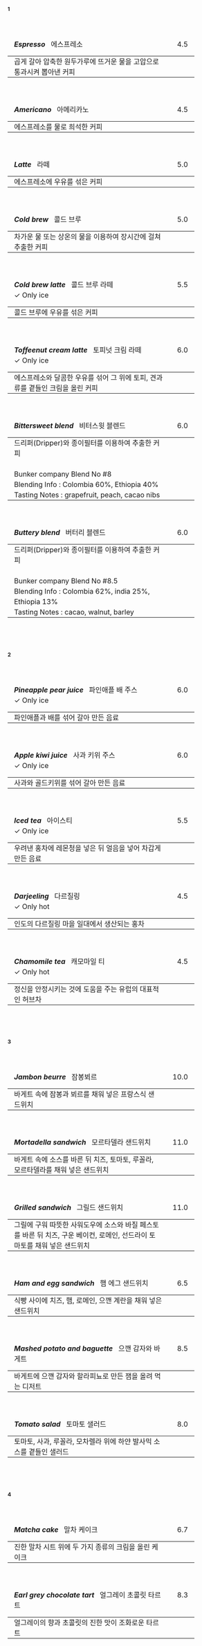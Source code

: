 <style>
  table {
      border-collapse: collapse;
      text-align: left;
      line-height: 1.5;
  }
  table, tr, td {
    border: none;
  }
  table, tr, td, thead, tbody{
    width: 100%;
  }
  table thead th {
      /*text-align: center;*/
      padding: 15px;
      font-weight: normal;
      vertical-align: top;
      border: none;
      /*color: #1b3453;*/
      /*border-top: 2px solid #1b3453;*/
      /*border-bottom: 2px solid;*/
  }
  table tbody th {
      padding: 0px 10px;
      /*font-weight: bold;*/
      vertical-align: top;
      border: none;
      /*border-bottom: 1px solid #ccc;
      background: #f3f6f7;*/
  }
  table td {
      padding: 0px 15px;
      vertical-align: bottom;
      background-color: var(--c-bg);
      /*border-bottom: 1px solid #ccc;*/
  }
  table h2, table h3, table h4, table h5, table h6 {
    display: inline;
  }
  h1, h2 {
    border-bottom: none;
  }
  body {
        font-size: 12px;
  }
</style>
<br/>

#### 1
<br/>

|<h5>Espresso</h5> &nbsp; 에스프레소                              |4.5  |
|:---------------------------------------------------------------|----:|
|곱게 갈아 압축한 원두가루에 뜨거운 물을 고압으로 통과시켜 뽑아낸 커피|     |
<br/>

|<h5>Americano</h5> &nbsp; 아메리카노                             |4.5  |
|:---------------------------------------------------------------|----:|
|에스프레소를 물로 희석한 커피                                     |      |
<br/>

|<h5>Latte</h5> &nbsp; 라떼                                      |5.0  |
|:---------------------------------------------------------------|----:|
|에스프레소에 우유를 섞은 커피                                     |     |
<br/>

|<h5>Cold brew</h5> &nbsp; 콜드 브루                              |5.0  |
|:---------------------------------------------------------------|----:|
|차가운 물 또는 상온의 물을 이용하여 장시간에 걸쳐 추출한 커피        |     |
<br/>

|<h5>Cold brew latte</h5> &nbsp; 콜드 브루 라떼<br/>✓ Only ice  |5.5  |
|:---------------------------------------------------------------|----:|
|콜드 브루에 우유를 섞은 커피                                       |     |
<br/>

|<h5>Toffeenut cream latte</h5> &nbsp; 토피넛 크림 라떼<br/>✓ Only ice |6.0  |
|:---------------------------------------------------------------|----:|
|에스프레소와 달콤한 우유를 섞어 그 위에 토피, 견과류를 곁들인 크림을 올린 커피 |     |
<br/>

|<h5>Bittersweet blend</h5> &nbsp; 비터스윗 블렌드                 |6.0  |
|:---------------------------------------------------------------|----:|
|드리퍼(Dripper)와 종이필터를 이용하여 추출한 커피                   |     |
|<br/>Bunker company Blend No #8<br/>Blending Info : Colombia 60%, Ethiopia 40%<br/>Tasting Notes : grapefruit, peach, cacao nibs |     |
<br/>

|<h5>Buttery blend</h5> &nbsp; 버터리 블렌드                      |6.0  |
|:---------------------------------------------------------------|----:|
|드리퍼(Dripper)와 종이필터를 이용하여 추출한 커피                   |     |
|<br/>Bunker company Blend No #8.5<br/>Blending Info : Colombia 62%, india 25%, Ethiopia 13%<br/>Tasting Notes : cacao, walnut, barley |     |
<br/>

<br/>
<br/>

#### 2
<br/>

|<h5>Pineapple pear juice</h5> &nbsp; 파인애플 배 주스 <br/>✓ Only ice|6.0  |
|:---------------------------------------------------------------|----:|
|파인애플과 배를 섞어 갈아 만든 음료                                |     |
<br/>

|<h5>Apple kiwi juice</h5> &nbsp; 사과 키위 주스 <br/>✓ Only ice  |6.0  |
|:---------------------------------------------------------------|----:|
|사과와 골드키위를 섞어 갈아 만든 음료                              |     |
<br/>

|<h5>Iced tea</h5> &nbsp; 아이스티 <br/>✓ Only ice               |5.5  |
|:---------------------------------------------------------------|----:|
|우려낸 홍차에 레몬청을 넣은 뒤 얼음을 넣어 차갑게 만든 음료         |     |
<br/>

|<h5>Darjeeling</h5> &nbsp; 다르질링 <br/>✓ Only hot             |4.5  |
|:---------------------------------------------------------------|----:|
|인도의 다르질링 마을 일대에서 생산되는 홍차                  |     |
<br/>

|<h5>Chamomile tea</h5> &nbsp; 캐모마일 티 <br/>✓ Only hot       |4.5  |
|:---------------------------------------------------------------|----:|
|정신을 안정시키는 것에 도움을 주는 유럽의 대표적인 허브차            |     |
<br/>

<br/>
<br/>

#### 3
<br/>

|<h5>Jambon beurre</h5> &nbsp; 잠봉뵈르                           |10.0  |
|:---------------------------------------------------------------|----:|
|바게트 속에 잠봉과 뵈르를 채워 넣은 프랑스식 샌드위치                |     |
<br/>

|<h5>Mortadella sandwich</h5> &nbsp; 모르타델라 샌드위치           |11.0  |
|:---------------------------------------------------------------|----:|
|바게트 속에 소스를 바른 뒤 치즈, 토마토, 루꼴라, 모르타델라를 채워 넣은 샌드위치 |     |
<br/>

|<h5>Grilled sandwich</h5> &nbsp; 그릴드 샌드위치                 |11.0  |
|:---------------------------------------------------------------|----:|
|그릴에 구워 따뜻한 사워도우에 소스와 바질 페스토를 바른 뒤 치즈, 구운 베이컨, 로메인, 선드라이 토마토를 채워 넣은 샌드위치 |     |
<br/>

|<h5>Ham and egg sandwich</h5> &nbsp; 햄 에그 샌드위치           |6.5  |
|:---------------------------------------------------------------|----:|
|식빵 사이에 치즈, 햄, 로메인, 으깬 계란을 채워 넣은 샌드위치        |     |
<br/>

|<h5>Mashed potato and baguette</h5> &nbsp; 으깬 감자와 바게트     |8.5  |
|:---------------------------------------------------------------|----:|
|바게트에 으깬 감자와 할라피뇨로 만든 잼을 올려 먹는 디저트           |     |
<br/>

|<h5>Tomato salad</h5> &nbsp; 토마토 샐러드                 |8.0  |
|:---------------------------------------------------------------|----:|
|토마토, 사과, 루꼴라, 모차렐라 위에 하얀 발사믹 소스를 곁들인 샐러드 |     |
<br/>

<br/>
<br/>

#### 4
<br/>

|<h5>Matcha cake</h5> &nbsp; 말차 케이크                          |6.7  |
|:---------------------------------------------------------------|----:|
|진한 말차 시트 위에 두 가지 종류의 크림을 올린 케이크               |     |
<br/>

|<h5>Earl grey chocolate tart</h5> &nbsp; 얼그레이 초콜릿 타르트   |8.3  |
|:---------------------------------------------------------------|----:|
|얼그레이의 향과 초콜릿의 진한 맛이 조화로운 타르트                  |     |
<br/>
